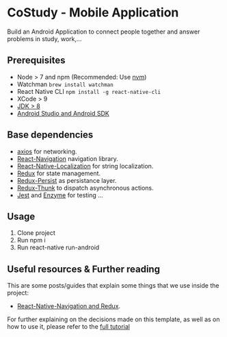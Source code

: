 CoStudy - Mobile Application
================================================
Build an Android Application to connect people together and answer problems in study, work,...

## Prerequisites
- Node > 7 and npm (Recommended: Use [nvm](https://github.com/creationix/nvm))
- Watchman `brew install watchman`
- React Native CLI `npm install -g react-native-cli`
- XCode > 9
- [JDK > 8](http://www.oracle.com/technetwork/java/javase/downloads/jdk8-downloads-2133151.html)
- [Android Studio and Android SDK](https://developer.android.com/studio/index.html)


## Base dependencies
- [axios](https://github.com/axios/axios) for networking.
- [React-Navigation](https://reactnavigation.org/) navigation library.
- [React-Native-Localization](https://github.com/stefalda/ReactNativeLocalization) for string localization.
- [Redux](https://redux.js.org/) for state management.
- [Redux-Persist](https://github.com/rt2zz/redux-persist) as persistance layer.
- [Redux-Thunk](https://github.com/gaearon/redux-thunk) to dispatch asynchronous actions.
- [Jest](https://facebook.github.io/jest/) and [Enzyme](https://github.com/airbnb/enzyme) for testing
...

## Usage
1. Clone project 
2. Run npm i
3. Run react-native run-android


## Useful resources & Further reading
This are some posts/guides that explain some things that we use inside the project:

- [React-Native-Navigation and Redux](https://medium.com/react-native-training/explanation-of-react-native-navigation-wix-with-redux-deabcee8edfc).

For further explaining on the decisions made on this template, as well as on how to use it, please refer to the [full tutorial](./docs/Tutorial.pdf)
